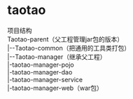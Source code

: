 # taotao

项目结构  
Taotao-parent（父工程管理jar包的版本）  
    |--Taotao-common（把通用的工具类打包）  
          |--Taotao-manager（继承父工程）  
                 |-taotao-manager-pojo  
                |-taotao-manager-dao  
             |-taotao-manager-service  
             |-taotao-manager-web（war包）  
